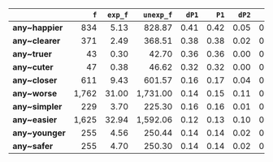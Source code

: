 |                 |   `f` |   `exp_f` |   `unexp_f` |   `dP1` |   `P1` |   `dP2` |   `P2` |   `LRC` |      `G2` |       `N` |   `f1` |   `f2` | `l1`   | `l2`    |
|:----------------|------:|----------:|------------:|--------:|-------:|--------:|-------:|--------:|----------:|----------:|-------:|-------:|:-------|:--------|
| **any~happier** |   834 |      5.13 |      828.87 |    0.41 |   0.42 |    0.05 |   0.05 |    7.76 |  7,282.99 | 6,347,364 | 16,238 |  2,004 | any    | happier |
| **any~clearer** |   371 |      2.49 |      368.51 |    0.38 |   0.38 |    0.02 |   0.02 |    7.39 |  3,147.58 | 6,347,364 | 16,238 |    972 | any    | clearer |
| **any~truer**   |    43 |      0.30 |       42.70 |    0.36 |   0.36 |    0.00 |   0.00 |    6.20 |    358.99 | 6,347,364 | 16,238 |    118 | any    | truer   |
| **any~cuter**   |    47 |      0.38 |       46.62 |    0.32 |   0.32 |    0.00 |   0.00 |    6.01 |    376.68 | 6,347,364 | 16,238 |    148 | any    | cuter   |
| **any~closer**  |   611 |      9.43 |      601.57 |    0.16 |   0.17 |    0.04 |   0.04 |    5.92 |  4,021.04 | 6,347,364 | 16,238 |  3,686 | any    | closer  |
| **any~worse**   | 1,762 |     31.00 |    1,731.00 |    0.14 |   0.15 |    0.11 |   0.11 |    5.85 | 11,229.25 | 6,347,364 | 16,238 | 12,116 | any    | worse   |
| **any~simpler** |   229 |      3.70 |      225.30 |    0.16 |   0.16 |    0.01 |   0.01 |    5.61 |  1,479.26 | 6,347,364 | 16,238 |  1,446 | any    | simpler |
| **any~easier**  | 1,625 |     32.94 |    1,592.06 |    0.12 |   0.13 |    0.10 |   0.10 |    5.61 |  9,854.27 | 6,347,364 | 16,238 | 12,877 | any    | easier  |
| **any~younger** |   255 |      4.56 |      250.44 |    0.14 |   0.14 |    0.02 |   0.02 |    5.47 |  1,591.82 | 6,347,364 | 16,238 |  1,784 | any    | younger |
| **any~safer**   |   255 |      4.70 |      250.30 |    0.14 |   0.14 |    0.02 |   0.02 |    5.42 |  1,575.71 | 6,347,364 | 16,238 |  1,838 | any    | safer   |